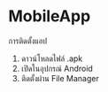 # MobileApp
การติดตั้งแอป
1. ดาวน์โหลดไฟล์ .apk
2. เปิดในอุปกรณ์ Android
3. ติดตั้งผ่าน File Manager
